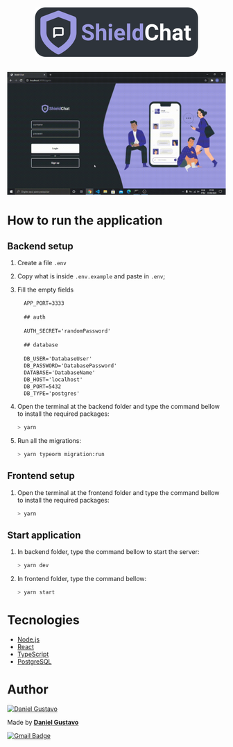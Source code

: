 <h1 align="center">

![ShieldChat](./docs/logo.svg)
</h1>

![](./docs/shieldChatExample.gif)

# How to run the application

## Backend setup
1. Create a file `.env`
2. Copy what is inside `.env.example` and paste in `.env`;
3. Fill the empty fields

    ```
      APP_PORT=3333

      ## auth

      AUTH_SECRET='randomPassword'

      ## database

      DB_USER='DatabaseUser'
      DB_PASSWORD='DatabasePassword'
      DATABASE='DatabaseName'
      DB_HOST='localhost'
      DB_PORT=5432
      DB_TYPE='postgres'
    ```

4. Open the terminal at the backend folder and type the command bellow to install the required packages:
    ```bash
    > yarn
    ```

5. Run all the migrations:
    ```bash
    > yarn typeorm migration:run
    ```

## Frontend setup
1. Open the terminal at the frontend folder and type the command bellow to install the required packages:
    ```bash
    > yarn
    ```

## Start application
1. In backend folder, type the command bellow to start the server:
    ```bash
    > yarn dev
    ```

2. In frontend folder, type the command bellow:
    ```bash
    > yarn start
    ```

# Tecnologies

- [Node.js](https://nodejs.org/en/)
- [React](https://pt-br.reactjs.org/)
- [TypeScript](https://www.typescriptlang.org/)
- [PostgreSQL](https://www.postgresql.org/)

# Author

<a href="https://github.com/DanielGustavo">
  <img width=100 alt="Daniel Gustavo" src="https://avatars0.githubusercontent.com/u/51492635?v=4">
</a>

<p>Made by <a href="https://github.com/DanielGustavo"><b>Daniel Gustavo</b></a></p>

[![Gmail Badge](https://img.shields.io/badge/-danielgustavo5205@gmail.com-c14438?style=flat-square&logo=Gmail&logoColor=white&link=mailto:danielgustavo5205@gmail.com)](mailto:danielgustavo5205@gmail.com)
